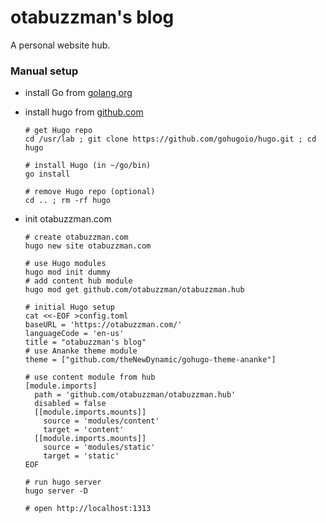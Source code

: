 # otabuzzman's blog
A personal website hub.

### Manual setup
- install Go from [golang.org](https://golang.org/doc/install)
- install hugo from [github.com](https://github.com/gohugoio/hugo/)

  ```
  # get Hugo repo
  cd /usr/lab ; git clone https://github.com/gohugoio/hugo.git ; cd hugo
  
  # install Hugo (in ~/go/bin)
  go install
  
  # remove Hugo repo (optional)
  cd .. ; rm -rf hugo
  ```

- init otabuzzman.com

  ```
  # create otabuzzman.com
  hugo new site otabuzzman.com
  
  # use Hugo modules
  hugo mod init dummy
  # add content hub module
  hugo mod get github.com/otabuzzman/otabuzzman.hub
  
  # initial Hugo setup
  cat <<-EOF >config.toml
  baseURL = 'https://otabuzzman.com/'
  languageCode = 'en-us'
  title = "otabuzzman's blog"
  # use Ananke theme module
  theme = ["github.com/theNewDynamic/gohugo-theme-ananke"]
  
  # use content module from hub
  [module.imports]
    path = 'github.com/otabuzzman/otabuzzman.hub'
    disabled = false
    [[module.imports.mounts]]
      source = 'modules/content'
      target = 'content'
    [[module.imports.mounts]]
      source = 'modules/static'
      target = 'static'
  EOF
  
  # run hugo server
  hugo server -D
  
  # open http://localhost:1313
  ```
